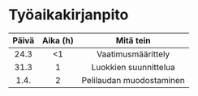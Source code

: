 # Työaikakirjanpito
|Päivä|Aika (h)|         Mitä tein      |
|:---:|:------:|:----------------------:|
|24.3 |<1      |Vaatimusmäärittely      |
|31.3 |1       |Luokkien suunnittelua   |
|1.4. |2       |Pelilaudan muodostaminen|
